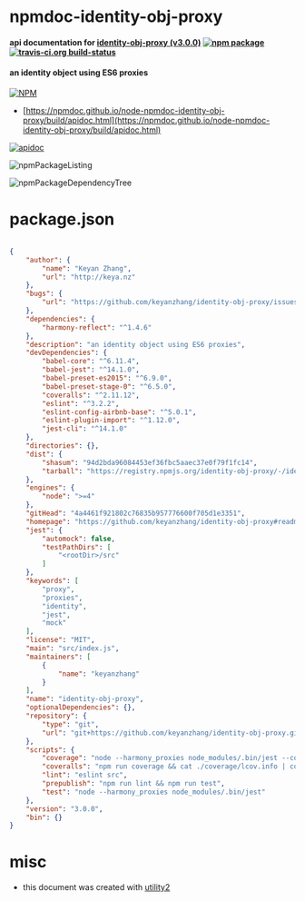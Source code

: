 # npmdoc-identity-obj-proxy

#### api documentation for  [identity-obj-proxy (v3.0.0)](https://github.com/keyanzhang/identity-obj-proxy#readme)  [![npm package](https://img.shields.io/npm/v/npmdoc-identity-obj-proxy.svg?style=flat-square)](https://www.npmjs.org/package/npmdoc-identity-obj-proxy) [![travis-ci.org build-status](https://api.travis-ci.org/npmdoc/node-npmdoc-identity-obj-proxy.svg)](https://travis-ci.org/npmdoc/node-npmdoc-identity-obj-proxy)

#### an identity object using ES6 proxies

[![NPM](https://nodei.co/npm/identity-obj-proxy.png?downloads=true&downloadRank=true&stars=true)](https://www.npmjs.com/package/identity-obj-proxy)

- [https://npmdoc.github.io/node-npmdoc-identity-obj-proxy/build/apidoc.html](https://npmdoc.github.io/node-npmdoc-identity-obj-proxy/build/apidoc.html)

[![apidoc](https://npmdoc.github.io/node-npmdoc-identity-obj-proxy/build/screenCapture.buildCi.browser.%252Ftmp%252Fbuild%252Fapidoc.html.png)](https://npmdoc.github.io/node-npmdoc-identity-obj-proxy/build/apidoc.html)

![npmPackageListing](https://npmdoc.github.io/node-npmdoc-identity-obj-proxy/build/screenCapture.npmPackageListing.svg)

![npmPackageDependencyTree](https://npmdoc.github.io/node-npmdoc-identity-obj-proxy/build/screenCapture.npmPackageDependencyTree.svg)



# package.json

```json

{
    "author": {
        "name": "Keyan Zhang",
        "url": "http://keya.nz"
    },
    "bugs": {
        "url": "https://github.com/keyanzhang/identity-obj-proxy/issues"
    },
    "dependencies": {
        "harmony-reflect": "^1.4.6"
    },
    "description": "an identity object using ES6 proxies",
    "devDependencies": {
        "babel-core": "^6.11.4",
        "babel-jest": "^14.1.0",
        "babel-preset-es2015": "^6.9.0",
        "babel-preset-stage-0": "^6.5.0",
        "coveralls": "^2.11.12",
        "eslint": "^3.2.2",
        "eslint-config-airbnb-base": "^5.0.1",
        "eslint-plugin-import": "^1.12.0",
        "jest-cli": "^14.1.0"
    },
    "directories": {},
    "dist": {
        "shasum": "94d2bda96084453ef36fbc5aaec37e0f79f1fc14",
        "tarball": "https://registry.npmjs.org/identity-obj-proxy/-/identity-obj-proxy-3.0.0.tgz"
    },
    "engines": {
        "node": ">=4"
    },
    "gitHead": "4a4461f921802c76835b957776600f705d1e3351",
    "homepage": "https://github.com/keyanzhang/identity-obj-proxy#readme",
    "jest": {
        "automock": false,
        "testPathDirs": [
            "<rootDir>/src"
        ]
    },
    "keywords": [
        "proxy",
        "proxies",
        "identity",
        "jest",
        "mock"
    ],
    "license": "MIT",
    "main": "src/index.js",
    "maintainers": [
        {
            "name": "keyanzhang"
        }
    ],
    "name": "identity-obj-proxy",
    "optionalDependencies": {},
    "repository": {
        "type": "git",
        "url": "git+https://github.com/keyanzhang/identity-obj-proxy.git"
    },
    "scripts": {
        "coverage": "node --harmony_proxies node_modules/.bin/jest --coverage",
        "coveralls": "npm run coverage && cat ./coverage/lcov.info | coveralls",
        "lint": "eslint src",
        "prepublish": "npm run lint && npm run test",
        "test": "node --harmony_proxies node_modules/.bin/jest"
    },
    "version": "3.0.0",
    "bin": {}
}
```



# misc
- this document was created with [utility2](https://github.com/kaizhu256/node-utility2)
